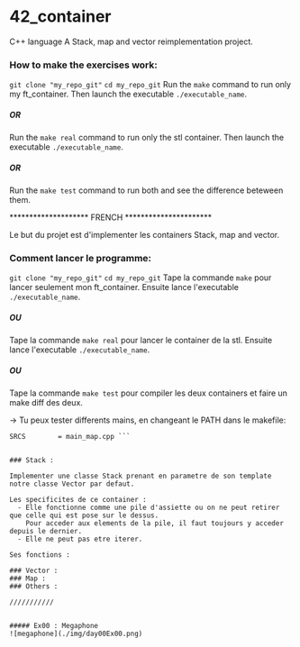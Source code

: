 # 42_container

C++ language
A Stack, map and vector reimplementation project.

### How to make the exercises work: 
``` git clone "my_repo_git" ```
``` cd my_repo_git ```
Run the ``` make ``` command to run only my ft_container.
Then launch the executable ``` ./executable_name ```.  
##### OR
Run the ``` make real ``` command to run only the stl container.
Then launch the executable ``` ./executable_name ```.  
##### OR
Run the ``` make test ``` command to run both and see the difference beteween them.


<p align="left"> ******************** FRENCH ********************** </p>

Le but du projet est d'implementer les containers Stack, map and vector.

### Comment lancer le programme:

``` git clone "my_repo_git" ```
``` cd my_repo_git ```
Tape la commande ``` make ``` pour lancer seulement mon ft_container.
Ensuite lance l'executable ``` ./executable_name ```.
##### OU
Tape la commande ``` make real ``` pour lancer le container de la stl.
Ensuite lance l'executable ``` ./executable_name ```.  
##### OU
Tape la commande ``` make test ``` pour compiler les deux containers et faire un make diff des deux.

-> Tu peux tester differents mains, en changeant le PATH dans le makefile:
``` SRCS_DIR	= mains/mine/
SRCS		= main_map.cpp ```


### Stack :

Implementer une classe Stack prenant en parametre de son template notre classe Vector par defaut.

Les specificites de ce container :
  - Elle fonctionne comme une pile d'assiette ou on ne peut retirer que celle qui est pose sur le dessus.
    Pour acceder aux elements de la pile, il faut toujours y acceder depuis le dernier.
  - Elle ne peut pas etre iterer.

Ses fonctions :

### Vector :
### Map :
### Others :

///////////


##### Ex00 : Megaphone
![megaphone](./img/day00Ex00.png)  

